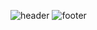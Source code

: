 <!--### Hi there 👋-->

<!--
**seohee-P/seohee-P** is a ✨ _special_ ✨ repository because its `README.md` (this file) appears on your GitHub profile.

Here are some ideas to get you started:

- 🔭 I’m currently working on ...
- 🌱 I’m currently learning ...
- 👯 I’m looking to collaborate on ...
- 🤔 I’m looking for help with ...
- 💬 Ask me about ...
- 📫 How to reach me: ...
- 😄 Pronouns: ...
- ⚡ Fun fact: ...
-->
![header](https://capsule-render.vercel.app/api?type=waving&color=0:30cfd0,100:330867&height=200&text=Welcome%20SeoHee's%20GitHub&fontSize=45&fontAlignY=30)
![footer](https://capsule-render.vercel.app/api?type=waving&color=0:330867,100:30cfd0&section=footer)
